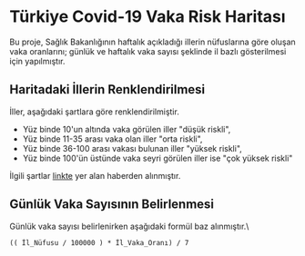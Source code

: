 # Türkiye Covid-19 Vaka Risk Haritası

Bu proje, Sağlık Bakanlığının haftalık açıkladığı illerin nüfuslarına göre oluşan vaka oranlarını; günlük ve haftalık vaka sayısı şeklinde il bazlı gösterilmesi için yapılmıştır.

## Haritadaki İllerin Renklendirilmesi

İller, aşağıdaki şartlara göre renklendirilmiştir.

* Yüz binde 10'un altında vaka görülen iller "düşük riskli",
* Yüz binde 11-35 arası vaka olan iller "orta riskli",
* Yüz binde 36-100 arası vakası bulunan iller "yüksek riskli",
* Yüz binde 100'ün üstünde vaka seyri görülen iller ise "çok yüksek riskli"

İlgili şartlar [linkte](https://www.bbc.com/turkce/haberler-turkiye-56127235) yer alan haberden alınmıştır.

## Günlük Vaka Sayısının Belirlenmesi

Günlük vaka sayısı belirlenirken aşağıdaki formül baz alınmıştır.\
```
(( İl_Nüfusu / 100000 ) * İl_Vaka_Oranı) / 7
```
